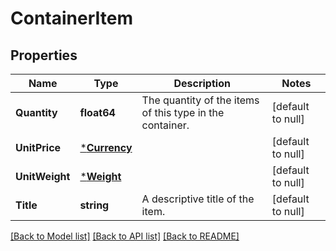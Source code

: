 # ContainerItem

## Properties
Name | Type | Description | Notes
------------ | ------------- | ------------- | -------------
**Quantity** | **float64** | The quantity of the items of this type in the container. | [default to null]
**UnitPrice** | [***Currency**](Currency.md) |  | [default to null]
**UnitWeight** | [***Weight**](Weight.md) |  | [default to null]
**Title** | **string** | A descriptive title of the item. | [default to null]

[[Back to Model list]](../README.md#documentation-for-models) [[Back to API list]](../README.md#documentation-for-api-endpoints) [[Back to README]](../README.md)

